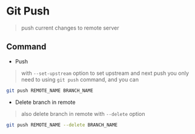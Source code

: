 # Git Push
> push current changes to remote server


## Command

- Push
> with `--set-upstream` option to set upstream and next push you only need to using `git push` command, and you can 
```sh
git push REMOTE_NAME BRANCH_NAME
```

- Delete branch in remote
> also delete branch in remote with `--delete` option

```sh
git push REMOTE_NAME --delete BRANCH_NAME
```
